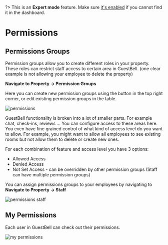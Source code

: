 ?> This is an **Expert mode** feature. Make sure [it's enabled](overview.md?id=advanced-features) if you cannot find it in the dashboard.

# Permissions

## Permissions Groups

Permission groups allow you to create different roles in your property. These roles can restrict staff access to certain area in GuestBell. (one clear example is not allowing your employee to delete the property)

**Navigate to Property -> Permission Groups**

Here you can create new permission groups using the button in the top right corner, or edit existing permission groups in the table.

![permissions](https://static.guestbell.com/img/docs/permissions/permissions.jpg)

GuestBell functionality is broken into a lot of smaller parts. For example chat, check-ins, reviews ... You can configure access to these areas here. You even have fine grained control of what kind of access level do you want to allow. For example, you might want to allow all employees to see existing rooms but not allow them to delete or create new ones.

For each combination of feature and access level you have 3 options:

- Allowed Access
- Denied Access
- Not Set Access - can be overridden by other permission groups (Staff can have multiple permission groups)

You can assign permissions groups to your employees by navigating to
**Navigate to Property -> Staff**

![permissions staff](https://static.guestbell.com/img/docs/permissions/permissionsStaff.jpg)

## My Permissions

Each user in GuestBell can check out their permissions.

![my permissions](https://static.guestbell.com/img/docs/permissions/myPermissions.jpg)
